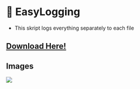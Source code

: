 # 📜 EasyLogging
- This skript logs everything separately to each file

## [Download Here!](https://www.spigotmc.org/resources/easylogging.101438/)

## Images
![](https://clickimg.xyz/img/G05D3qn.png)
